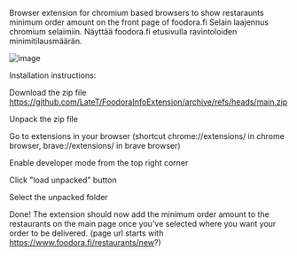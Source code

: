 Browser extension for chromium based browsers to show restaraunts minimum order amount on the front page of foodora.fi
Selain laajennus chromium selaimiin. Näyttää foodora.fi etusivulla ravintoloiden minimitilausmäärän.

![image](https://github.com/LateT/FoodoraInfoExtension/assets/36876274/12972c8d-570a-4b69-8909-a2661f8f2be9)

Installation instructions:

Download the zip file https://github.com/LateT/FoodoraInfoExtension/archive/refs/heads/main.zip

Unpack the zip file

Go to extensions in your browser (shortcut chrome://extensions/ in chrome browser, brave://extensions/ in brave browser)

Enable developer mode from the top right corner

Click "load unpacked" button

Select the unpacked folder

Done! The extension should now add the minimum order amount to the restaurants on the main page once you've selected where you want your order to be delivered. (page url starts with https://www.foodora.fi/restaurants/new?)
